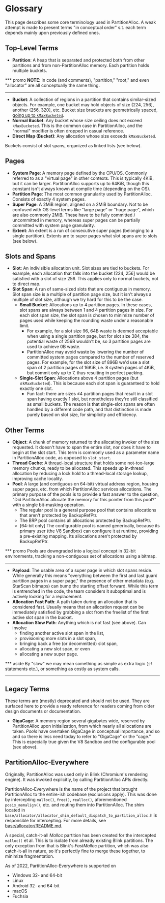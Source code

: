 # Glossary

This page describes some core terminology used in PartitionAlloc.
A weak attempt is made to present terms "in conceptual order" s.t.
each term depends mainly upon previously defined ones.

## Top-Level Terms

* **Partition**: A heap that is separated and protected both from other
  partitions and from non-PartitionAlloc memory. Each partition holds
  multiple buckets.

*** promo
**NOTE**: In code (and comments), "partition," "root," and even
"allocator" are all conceptually the same thing.
***

* **Bucket**: A collection of regions in a partition that contains
  similar-sized objects. For example, one bucket may hold objects of
  size (224,&nbsp;256], another (256,&nbsp;320], etc. Bucket size
  brackets are geometrically spaced,
  [going up to `kMaxBucketed`][max-bucket-comment].
* **Normal Bucket**: Any bucket whose size ceiling does not exceed
  `kMaxBucketed`. This is the common case in PartitionAlloc, and
  the "normal" modifier is often dropped in casual reference.
* **Direct Map (Bucket)**: Any allocation whose size exceeds `kMaxBucketed`.

Buckets consist of slot spans, organized as linked lists (see below).

## Pages

* **System Page**: A memory page defined by the CPU/OS. Commonly
  referred to as a "virtual page" in other contexts. This is typically
  4KiB, but it can be larger. PartitionAlloc supports up to 64KiB,
  though this constant isn't always known at compile time (depending
  on the OS).
* **Partition Page**: The most common granularity used by
  PartitionAlloc. Consists of exactly 4 system pages.
* **Super Page**: A 2MiB region, aligned on a 2MiB boundary. Not to
  be confused with OS-level terms like "large page" or "huge page",
  which are also commonly 2MiB. These have to be fully committed /
  uncommitted in memory, whereas super pages can be partially committed
  with system page granularity.
* **Extent**: An extent is a run of consecutive super pages (belonging
  to a single partition). Extents are to super pages what slot spans are
  to slots (see below).

## Slots and Spans

* **Slot**: An indivisible allocation unit. Slot sizes are tied to
  buckets. For example, each allocation that falls into the bucket
  (224,&nbsp;256] would be satisfied with a slot of size 256. This
  applies only to normal buckets, not to direct map.
* **Slot Span**: A run of same-sized slots that are contiguous in
  memory. Slot span size is a multiple of partition page size, but it
  isn't always a multiple of slot size, although we try hard for this
  to be the case.
  * **Small Bucket**: Allocations up to 4 partition pages. In these
    cases, slot spans are always between 1 and 4 partition pages in
    size. For each slot span size, the slot span is chosen to minimize
    number of pages used while keeping the rounding waste under a
    reasonable limit.
    * For example, for a slot size 96, 64B waste is deemed acceptable
      when using a single partition page, but for slot size
      384, the potential waste of 256B wouldn't be, so 3 partition pages
      are used to achieve 0B waste.
    * PartitionAlloc may avoid waste by lowering the number of committed
      system pages compared to the number of reserved pages. For
      example, for the slot size of 896B we'd use a slot span of 2
      partition pages of 16KiB, i.e. 8 system pages of 4KiB, but commit
      only up to 7, thus resulting in perfect packing.
  * **Single-Slot Span**: Allocations above 4 partition pages (but
    &le;`kMaxBucketed`). This is because each slot span is guaranteed to
    hold exactly one slot.
    * Fun fact: there are sizes &le;4 partition pages that result in a
      slot span having exactly 1 slot, but nonetheless they're still
      classified as small buckets. The reason is that single-slot spans
      are often handled by a different code path, and that distinction
      is made purely based on slot size, for simplicity and efficiency.

## Other Terms

* **Object**: A chunk of memory returned to the allocating invoker
  of the size requested. It doesn't have to span the entire slot,
  nor does it have to begin at the slot start. This term is commonly
  used as a parameter name in PartitionAlloc code, as opposed to
  `slot_start`.
* **Thread Cache**: A [thread-local structure][pa-thread-cache] that
  holds some not-too-large memory chunks, ready to be allocated. This
  speeds up in-thread allocation by reducing a lock hold to a
  thread-local storage lookup, improving cache locality.
* **Pool**: A large (and contiguous on 64-bit) virtual address region, housing
  super pages, etc. from which PartitionAlloc services allocations. The
  primary purpose of the pools is to provide a fast answer to the
  question, "Did PartitionAlloc allocate the memory for this pointer
  from this pool?" with a single bit-masking operation.
  * The regular pool is a general purpose pool that contains allocations that
    aren't protected by BackupRefPtr.
  * The BRP pool contains all allocations protected by BackupRefPtr.
  * [64-bit only] The configurable pool is named generically, because its
    primary user (the [V8 Sandbox][v8-sandbox]) can configure it at runtime,
    providing a pre-existing mapping. Its allocations aren't protected by
    BackupRefPtr.

*** promo
Pools are downgraded into a logical concept in 32-bit environments,
tracking a non-contiguous set of allocations using a bitmap.
***

* **Payload**: The usable area of a super page in which slot spans
  reside. While generally this means "everything between the first
  and last guard partition pages in a super page," the presence of
  other metadata (e.g. StarScan bitmaps) can bump the starting offset
  forward. While this term is entrenched in the code, the team
  considers it suboptimal and is actively looking for a replacement.
* **Allocation Fast Path**: A path taken during an allocation that is
  considered fast.  Usually means that an allocation request can be
  immediately satisfied by grabbing a slot from the freelist of the
  first active slot span in the bucket.
* **Allocation Slow Path**: Anything which is not fast (see above).
  Can involve
  * finding another active slot span in the list,
  * provisioning more slots in a slot span,
  * bringing back a free (or decommitted) slot span,
  * allocating a new slot span, or even
  * allocating a new super page.

*** aside
By "slow" we may mean something as simple as extra logic (`if`
statements etc.), or something as costly as system calls.
***

## Legacy Terms

These terms are (mostly) deprecated and should not be used. They are
surfaced here to provide a ready reference for readers coming from
older design documents or documentation.

* **GigaCage**: A memory region several gigabytes wide, reserved by
  PartitionAlloc upon initialization, from which nearly all allocations
  are taken. _Pools_ have overtaken GigaCage in conceptual importance,
  and so and so there is less need today to refer to "GigaCage" or the
  "cage." This is especially true given the V8 Sandbox and the
  configurable pool (see above).

## PartitionAlloc-Everywhere

Originally, PartitionAlloc was used only in Blink (Chromium's rendering engine).
It was invoked explicitly, by calling PartitionAlloc APIs directly.

PartitionAlloc-Everywhere is the name of the project that brought PartitionAlloc
to the entire-ish codebase (exclusions apply). This was done by intercepting
`malloc()`, `free()`, `realloc()`, aforementioned `posix_memalign()`, etc. and
routing them into PartitionAlloc. The shim located in
`base/allocator/allocator_shim_default_dispatch_to_partition_alloc.h` is
responsible for intercepting. For more details, see
[base/allocator/README.md](../../../base/allocator/README.md).

A special, catch-it-all *Malloc* partition has been created for the intercepted
`malloc()` et al. This is to isolate from already existing Blink partitions.
The only exception from that is Blink's *FastMalloc* partition, which was also
catch-it-all in nature, so it's perfectly fine to merge these together, to
minimize fragmentation.

As of 2022, PartitionAlloc-Everywhere is supported on

* Windows 32- and 64-bit
* Linux
* Android 32- and 64-bit
* macOS
* Fuchsia

[max-bucket-comment]: https://source.chromium.org/chromium/chromium/src/+/main:base/allocator/partition_allocator/partition_alloc_constants.h;l=345;drc=667e6b001f438521e1c1a1bc3eabeead7aaa1f37
[pa-thread-cache]: https://source.chromium.org/chromium/chromium/src/+/main:base/allocator/partition_allocator/thread_cache.h
[v8-sandbox]: https://docs.google.com/document/d/1FM4fQmIhEqPG8uGp5o9A-mnPB5BOeScZYpkHjo0KKA8/preview#
